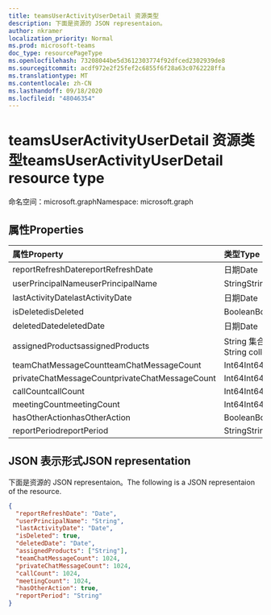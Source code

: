 ```yaml
---
title: teamsUserActivityUserDetail 资源类型
description: 下面是资源的 JSON representaion。
author: nkramer
localization_priority: Normal
ms.prod: microsoft-teams
doc_type: resourcePageType
ms.openlocfilehash: 73208044be5d3612303774f92dfced2302939de8
ms.sourcegitcommit: acdf972e2f25fef2c6855f6f28a63c0762228ffa
ms.translationtype: MT
ms.contentlocale: zh-CN
ms.lasthandoff: 09/18/2020
ms.locfileid: "48046354"
---
```

# <a name="teamsuseractivityuserdetail-resource-type"></a><span data-ttu-id="7269f-103">teamsUserActivityUserDetail 资源类型</span><span class="sxs-lookup"><span data-stu-id="7269f-103">teamsUserActivityUserDetail resource type</span></span>

<span data-ttu-id="7269f-104">命名空间：microsoft.graph</span><span class="sxs-lookup"><span data-stu-id="7269f-104">Namespace: microsoft.graph</span></span>

## <a name="properties"></a><span data-ttu-id="7269f-105">属性</span><span class="sxs-lookup"><span data-stu-id="7269f-105">Properties</span></span>

| <span data-ttu-id="7269f-106">属性</span><span class="sxs-lookup"><span data-stu-id="7269f-106">Property</span></span>                | <span data-ttu-id="7269f-107">类型</span><span class="sxs-lookup"><span data-stu-id="7269f-107">Type</span></span>              |
| :---------------------- | :---------------- |
| <span data-ttu-id="7269f-108">reportRefreshDate</span><span class="sxs-lookup"><span data-stu-id="7269f-108">reportRefreshDate</span></span>       | <span data-ttu-id="7269f-109">日期</span><span class="sxs-lookup"><span data-stu-id="7269f-109">Date</span></span>              |
| <span data-ttu-id="7269f-110">userPrincipalName</span><span class="sxs-lookup"><span data-stu-id="7269f-110">userPrincipalName</span></span>       | <span data-ttu-id="7269f-111">String</span><span class="sxs-lookup"><span data-stu-id="7269f-111">String</span></span>            |
| <span data-ttu-id="7269f-112">lastActivityDate</span><span class="sxs-lookup"><span data-stu-id="7269f-112">lastActivityDate</span></span>        | <span data-ttu-id="7269f-113">日期</span><span class="sxs-lookup"><span data-stu-id="7269f-113">Date</span></span>              |
| <span data-ttu-id="7269f-114">isDeleted</span><span class="sxs-lookup"><span data-stu-id="7269f-114">isDeleted</span></span>               | <span data-ttu-id="7269f-115">Boolean</span><span class="sxs-lookup"><span data-stu-id="7269f-115">Boolean</span></span>           |
| <span data-ttu-id="7269f-116">deletedDate</span><span class="sxs-lookup"><span data-stu-id="7269f-116">deletedDate</span></span>             | <span data-ttu-id="7269f-117">日期</span><span class="sxs-lookup"><span data-stu-id="7269f-117">Date</span></span>              |
| <span data-ttu-id="7269f-118">assignedProducts</span><span class="sxs-lookup"><span data-stu-id="7269f-118">assignedProducts</span></span>        | <span data-ttu-id="7269f-119">String 集合</span><span class="sxs-lookup"><span data-stu-id="7269f-119">String collection</span></span> |
| <span data-ttu-id="7269f-120">teamChatMessageCount</span><span class="sxs-lookup"><span data-stu-id="7269f-120">teamChatMessageCount</span></span>    | <span data-ttu-id="7269f-121">Int64</span><span class="sxs-lookup"><span data-stu-id="7269f-121">Int64</span></span>             |
| <span data-ttu-id="7269f-122">privateChatMessageCount</span><span class="sxs-lookup"><span data-stu-id="7269f-122">privateChatMessageCount</span></span> | <span data-ttu-id="7269f-123">Int64</span><span class="sxs-lookup"><span data-stu-id="7269f-123">Int64</span></span>             |
| <span data-ttu-id="7269f-124">callCount</span><span class="sxs-lookup"><span data-stu-id="7269f-124">callCount</span></span>               | <span data-ttu-id="7269f-125">Int64</span><span class="sxs-lookup"><span data-stu-id="7269f-125">Int64</span></span>             |
| <span data-ttu-id="7269f-126">meetingCount</span><span class="sxs-lookup"><span data-stu-id="7269f-126">meetingCount</span></span>            | <span data-ttu-id="7269f-127">Int64</span><span class="sxs-lookup"><span data-stu-id="7269f-127">Int64</span></span>             |
| <span data-ttu-id="7269f-128">hasOtherAction</span><span class="sxs-lookup"><span data-stu-id="7269f-128">hasOtherAction</span></span>          | <span data-ttu-id="7269f-129">Boolean</span><span class="sxs-lookup"><span data-stu-id="7269f-129">Boolean</span></span>           |
| <span data-ttu-id="7269f-130">reportPeriod</span><span class="sxs-lookup"><span data-stu-id="7269f-130">reportPeriod</span></span>            | <span data-ttu-id="7269f-131">String</span><span class="sxs-lookup"><span data-stu-id="7269f-131">String</span></span>            |

## <a name="json-representation"></a><span data-ttu-id="7269f-132">JSON 表示形式</span><span class="sxs-lookup"><span data-stu-id="7269f-132">JSON representation</span></span>

<span data-ttu-id="7269f-133">下面是资源的 JSON representaion。</span><span class="sxs-lookup"><span data-stu-id="7269f-133">The following is a JSON representaion of the resource.</span></span>

<!-- {
  "blockType": "resource",
  "@odata.type": "microsoft.graph.teamsUserActivityUserDetail"
} -->

```json
{
  "reportRefreshDate": "Date", 
  "userPrincipalName": "String", 
  "lastActivityDate": "Date", 
  "isDeleted": true, 
  "deletedDate": "Date", 
  "assignedProducts": ["String"],
  "teamChatMessageCount": 1024, 
  "privateChatMessageCount": 1024, 
  "callCount": 1024, 
  "meetingCount": 1024, 
  "hasOtherAction": true, 
  "reportPeriod": "String"
}
```



